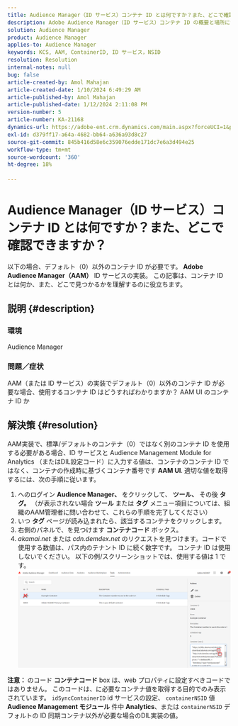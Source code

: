 ```yaml
---
title: Audience Manager（ID サービス）コンテナ ID とは何ですか？また、どこで確認できますか？
description: Adobe Audience Manager（ID サービス）コンテナ ID の概要と場所について説明します。 この記事で説明している手順に従います。
solution: Audience Manager
product: Audience Manager
applies-to: Audience Manager
keywords: KCS, AAM, ContainerID, ID サービス，NSID
resolution: Resolution
internal-notes: null
bug: false
article-created-by: Amol Mahajan
article-created-date: 1/10/2024 6:49:29 AM
article-published-by: Amol Mahajan
article-published-date: 1/12/2024 2:11:08 PM
version-number: 5
article-number: KA-21168
dynamics-url: https://adobe-ent.crm.dynamics.com/main.aspx?forceUCI=1&pagetype=entityrecord&etn=knowledgearticle&id=b1703163-84af-ee11-a569-6045bd006b3d
exl-id: d379ff17-a64a-4682-bb64-a636a93d8c27
source-git-commit: 845b416d58e6c359076edde171dc7e6a3d494e25
workflow-type: tm+mt
source-wordcount: '360'
ht-degree: 18%

---
```


# Audience Manager（ID サービス）コンテナ ID とは何ですか？また、どこで確認できますか？


以下の場合、デフォルト（0）以外のコンテナ ID が必要です。 <b>Adobe Audience Manager（AAM）</b> ID サービスの実装。 この記事は、コンテナ ID とは何か、また、どこで見つかるかを理解するのに役立ちます。

## 説明 {#description}


### <b>環境</b>

Audience Manager



### <b>問題／症状</b>

AAM（または ID サービス）の実装でデフォルト（0）以外のコンテナ ID が必要な場合、使用するコンテナ ID はどうすればわかりますか？ AAM UI のコンテナ ID か


## 解決策 {#resolution}


AAM実装で、標準/デフォルトのコンテナ（0）ではなく別のコンテナ ID を使用する必要がある場合、ID サービスと Audience Management Module for Analytics （またはDIL設定コード）に入力する値は、コンテナのコンテナ ID ではなく、コンテナの作成時に基づくコンテナ番号です <b>AAM UI</b>. 適切な値を取得するには、次の手順に従います。

1. へのログイン <b>Audience Manager、 </b>をクリックして、 <b>ツール、</b> その後 <b>タグ。 </b>（が表示されない場合 <b>ツール</b> または <b>タグ</b> メニュー項目については、組織のAAM管理者に問い合わせて、これらの手順を完了してください）
2. いつ <b>タグ</b> ページが読み込まれたら、該当するコンテナをクリックします。
3. 右側のパネルで、を見つけます <b>コンテナコード</b> ボックス。
4. *akamai.net* または *cdn.demdex.net* のリクエストを見つけます。コードで使用する数値は、パス内のテナント ID に続く数字です。 コンテナ ID は使用しないでください。 以下の例/スクリーンショットでは、使用する値は 1 です。    ![](assets/4768ad75-347c-ed11-81ac-6045bd006a22.png)


<b>注意： </b>のコード <b>コンテナコード</b> box は、web プロパティに設定すべきコードではありません。 このコードは、に必要なコンテナ値を取得する目的でのみ表示されています。 `idSyncContainerID` id サービスの設定、 `containerNSID` 値 <b>Audience Management モジュール</b> 件中 <b>Analytics</b>、または `containerNSID` デフォルトの ID 同期コンテナ以外が必要な場合のDIL実装の値。

<b> </b>
